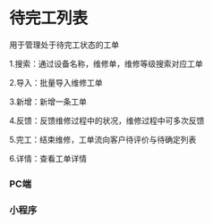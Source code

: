 # 待完工列表

用于管理处于待完工状态的工单

1.搜索：通过设备名称，维修单，维修等级搜索对应工单

2.导入：批量导入维修工单

3.新增：新增一条工单

4.反馈：反馈维修过程中的状况，维修过程中可多次反馈

5.完工：结束维修，工单流向客户待评价与待确定列表

6.详情：查看工单详情

### PC端



### 小程序

